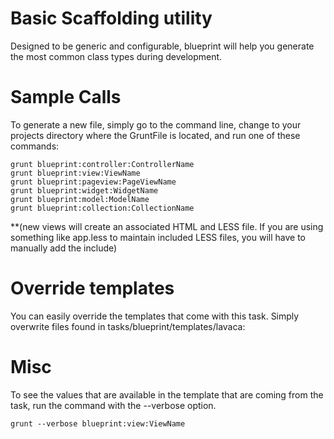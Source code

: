 # Basic Scaffolding utility

Designed to be generic and configurable, blueprint will help you generate the most common class types during development.

# Sample Calls

To generate a new file, simply go to the command line, change to your projects directory where the GruntFile is located, and run one of these commands:

```shell
grunt blueprint:controller:ControllerName
grunt blueprint:view:ViewName
grunt blueprint:pageview:PageViewName
grunt blueprint:widget:WidgetName
grunt blueprint:model:ModelName
grunt blueprint:collection:CollectionName
```

**(new views will create an associated HTML and LESS file.  If you are using something like app.less to maintain included LESS files, you will have to manually add the include)


# Override templates
You can easily override the templates that come with this task. Simply overwrite files found in tasks/blueprint/templates/lavaca:

# Misc

To see the values that are available in the template that are coming from the task, run the command with the --verbose option.

```shell
grunt --verbose blueprint:view:ViewName
```

